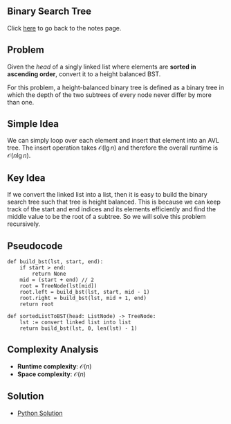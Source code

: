 ## Binary Search Tree
Click [here](../notes.md) to go back to the notes page.

## Problem
Given the *head* of a singly linked list where elements are **sorted in ascending order**, convert it to a height balanced BST.

For this problem, a height-balanced binary tree is defined as a binary tree in which the depth of the two subtrees of every node never differ by more than one. 

## Simple Idea
We can simply loop over each element and insert that element into an AVL tree. The insert operation takes $\mathcal{O}(\lg n)$ and therefore the overall runtime is $\mathcal{O}(n \lg n)$.

## Key Idea
If we convert the linked list into a list, then it is easy to build the binary search tree such that tree is height balanced. This is because we can keep track of the start and end indices and its elements efficiently and find the middle value to be the root of a subtree. So we will solve this problem recursively.

## Pseudocode
```
def build_bst(lst, start, end):
    if start > end:
        return None
    mid = (start + end) // 2
    root = TreeNode(lst[mid])
    root.left = build_bst(lst, start, mid - 1)
    root.right = build_bst(lst, mid + 1, end)
    return root

def sortedListToBST(head: ListNode) -> TreeNode:
    lst := convert linked list into list
    return build_bst(lst, 0, len(lst) - 1)
```

## Complexity Analysis
- **Runtime complexity**: $\mathcal{O}(n)$
- **Space complexity**: $\mathcal{O}(n)$

## Solution
- [Python Solution](sorted_linked_list_to_balanced_bst.py)